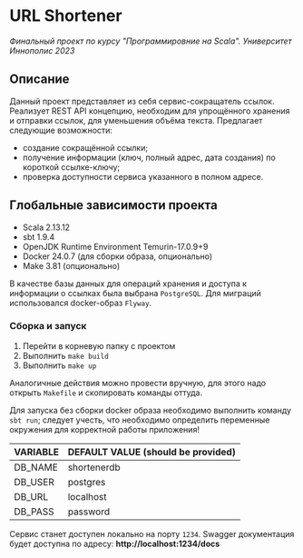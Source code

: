 # URL Shortener
*Финальный проект по курсу "Программировние на Scala". Университет Иннополис 2023*

## Описание
Данный проект представляет из себя сервис-сокращатель ссылок. Реализует REST API концепцию, необходим для упрощённого хранения и отправки ссылок, для уменьшения объёма текста. Предлагает следующие возможности:
- создание сокращённой ссылки;
- получение информации (ключ, полный адрес, дата создания) по короткой ссылке-ключу;
- проверка доступности сервиса указанного в полном адресе.

## Глобальные зависимости проекта
- Scala 2.13.12
- sbt 1.9.4
- OpenJDK Runtime Environment Temurin-17.0.9+9
- Docker 24.0.7 (для сборки образа, опционально)
- Make 3.81 (опционально)

В качестве базы данных для операций хранения и доступа к информации о ссылках была выбрана `PostgreSQL`. Для миграций использовался docker-образ `Flyway`.

### Сборка и запуск
1. Перейти в корневую папку с проектом
2. Выполнить `make build`
3. Выполнить `make up`

Аналогичные действия можно провести вручную, для этого надо открыть `Makefile` и скопировать команды оттуда.

Для запуска без сборки docker образа необходимо выполнить команду `sbt run`; следует учесть, что необходимо определить переменные окружения для корректной работы приложения!

| VARIABLE | DEFAULT VALUE (should be provided)|
|---------|-------------|
| DB_NAME | shortenerdb |
| DB_USER | postgres    |
| DB_URL  | localhost   |
| DB_PASS | password    |


Сервис станет доступен локально на порту `1234`. Swagger документация будет доступна по адресу: **http://localhost:1234/docs**
